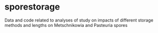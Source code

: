 # sporestorage
Data and code related to analyses of study on impacts of different storage methods and lengths on Metschnikowia and Pasteuria spores
